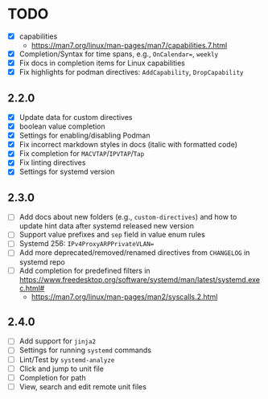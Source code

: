 # TODO

- [x] capabilities
    - https://man7.org/linux/man-pages/man7/capabilities.7.html
- [x] Completion/Syntax for time spans, e.g., `OnCalendar=`, `weekly`
- [x] Fix docs in completion items for Linux capabilities
- [x] Fix highlights for podman directives: `AddCapability`, `DropCapability`

## 2.2.0

- [x] Update data for custom directives
- [x] boolean value completion
- [x] Settings for enabling/disabling Podman
- [x] Fix incorrect markdown styles in docs (italic with formatted code)
- [x] Fix completion for `MACVTAP`/`IPVTAP`/`Tap`
- [x] Fix linting directives
- [x] Settings for systemd version

## 2.3.0

- [ ] Add docs about new folders (e.g., `custom-directives`) and how to update hint data after systemd released new version
- [ ] Support value prefixes and `sep` field in value enum rules
- [ ] Systemd 256: `IPv4ProxyARPPrivateVLAN=`
- [ ] Add more deprecated/removed/renamed directives from `CHANGELOG` in systemd repo
- [ ] Add completion for predefined filters in <https://www.freedesktop.org/software/systemd/man/latest/systemd.exec.html#>
    - <https://man7.org/linux/man-pages/man2/syscalls.2.html>

## 2.4.0

- [ ] Add support for `jinja2`
- [ ] Settings for running `systemd` commands 
- [ ] Lint/Test by `systemd-analyze`
- [ ] Click and jump to unit file
- [ ] Completion for path
- [ ] View, search and edit remote unit files
